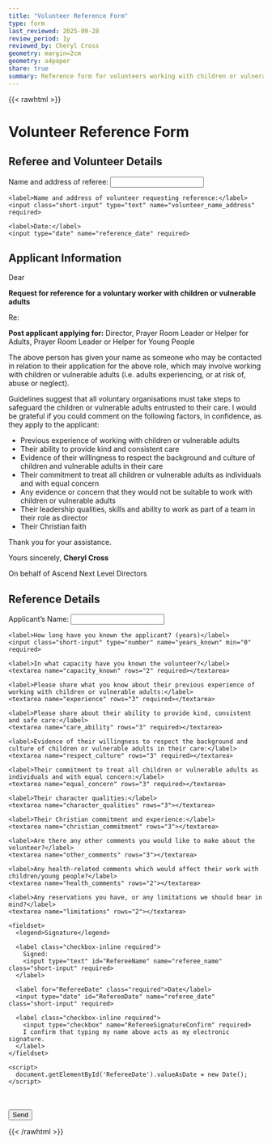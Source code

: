 ```yaml
---
title: "Volunteer Reference Form"
type: form
last_reviewed: 2025-09-28
review_period: 1y
reviewed_by: Cheryl Cross
geometry: margin=2cm
geometry: a4paper
share: true
summary: Reference form for volunteers working with children or vulnerable adults
---
```

{{< rawhtml >}}
<form 
  name="volunteer-reference"
  method="POST" 
  data-netlify="true" 
  netlify-honeypot="bot-field" 
  action="/thanks/"
>
  <input type="hidden" name="form-name" value="volunteer-reference">
  
  <!-- Honeypot field (hidden from users, used to block bots) -->
  <p style="display:none">
    <label>Don’t fill this out: <input name="bot-field"></label>
  </p>

  <h1>Volunteer Reference Form</h1>

  <h2>Referee and Volunteer Details</h2>
  <div class="textCols">
    <label>Name and address of referee:</label>
    <input class="short-input" type="text" name="referee_name_address" required>

    <label>Name and address of volunteer requesting reference:</label>
    <input class="short-input" type="text" name="volunteer_name_address" required>

    <label>Date:</label>
    <input type="date" name="reference_date" required>
  </div>

  <h2>Applicant Information</h2>
  <p>Dear</p>

  <p><strong>Request for reference for a voluntary worker with children or vulnerable adults</strong></p>

  <p>Re:</p>

  <p><strong>Post applicant applying for:</strong> Director, Prayer Room Leader or Helper for Adults, Prayer Room Leader or Helper for Young People</p>

  <p>The above person has given your name as someone who may be contacted in relation to their application for the above role, which may involve working with children or vulnerable adults (i.e. adults experiencing, or at risk of, abuse or neglect).</p>

  <p>Guidelines suggest that all voluntary organisations must take steps to safeguard the children or vulnerable adults entrusted to their care. I would be grateful if you could comment on the following factors, in confidence, as they apply to the applicant:</p>
  <ul>
    <li>Previous experience of working with children or vulnerable adults</li>
    <li>Their ability to provide kind and consistent care</li>
    <li>Evidence of their willingness to respect the background and culture of children and vulnerable adults in their care</li>
    <li>Their commitment to treat all children or vulnerable adults as individuals and with equal concern</li>
    <li>Any evidence or concern that they would not be suitable to work with children or vulnerable adults</li>
    <li>Their leadership qualities, skills and ability to work as part of a team in their role as director</li>
    <li>Their Christian faith</li>
  </ul>

  <p>Thank you for your assistance.</p>
  <p>Yours sincerely, <strong>Cheryl Cross</strong></p>
  <p>On behalf of Ascend Next Level Directors</p>

  <h2>Reference Details</h2>
  <div class="textCols">
    <label>Applicant’s Name:</label>
    <input class="short-input" type="text" name="applicant_name" required>

    <label>How long have you known the applicant? (years)</label>
    <input class="short-input" type="number" name="years_known" min="0" required>

    <label>In what capacity have you known the volunteer?</label>
    <textarea name="capacity_known" rows="2" required></textarea>

    <label>Please share what you know about their previous experience of working with children or vulnerable adults:</label>
    <textarea name="experience" rows="3" required></textarea>

    <label>Please share about their ability to provide kind, consistent and safe care:</label>
    <textarea name="care_ability" rows="3" required></textarea>

    <label>Evidence of their willingness to respect the background and culture of children or vulnerable adults in their care:</label>
    <textarea name="respect_culture" rows="3" required></textarea>

    <label>Their commitment to treat all children or vulnerable adults as individuals and with equal concern:</label>
    <textarea name="equal_concern" rows="3" required></textarea>

    <label>Their character qualities:</label>
    <textarea name="character_qualities" rows="3"></textarea>

    <label>Their Christian commitment and experience:</label>
    <textarea name="christian_commitment" rows="3"></textarea>

    <label>Are there any other comments you would like to make about the volunteer?</label>
    <textarea name="other_comments" rows="3"></textarea>

    <label>Any health-related comments which would affect their work with children/young people?</label>
    <textarea name="health_comments" rows="2"></textarea>

    <label>Any reservations you have, or any limitations we should bear in mind?</label>
    <textarea name="limitations" rows="2"></textarea>

    <fieldset>
      <legend>Signature</legend>

      <label class="checkbox-inline required">
        Signed:
        <input type="text" id="RefereeName" name="referee_name" class="short-input" required>
      </label>

      <label for="RefereeDate" class="required">Date</label>
      <input type="date" id="RefereeDate" name="referee_date" class="short-input" required>

      <label class="checkbox-inline required">
        <input type="checkbox" name="RefereeSignatureConfirm" required>
        I confirm that typing my name above acts as my electronic signature.
      </label>
    </fieldset>

    <script>
      document.getElementById('RefereeDate').valueAsDate = new Date();
    </script>
  </div>

  <br><br>
  <button type="submit">Send</button>
</form>
{{< /rawhtml >}}